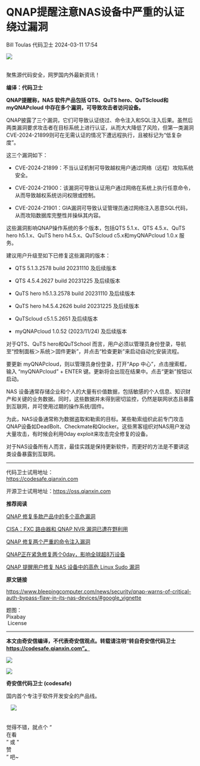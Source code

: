 #  QNAP提醒注意NAS设备中严重的认证绕过漏洞   
Bill Toulas  代码卫士   2024-03-11 17:54  
  
![](https://mmbiz.qpic.cn/mmbiz_gif/Az5ZsrEic9ot90z9etZLlU7OTaPOdibteeibJMMmbwc29aJlDOmUicibIRoLdcuEQjtHQ2qjVtZBt0M5eVbYoQzlHiaw/640?wx_fmt=gif "")  
  
   
聚焦源代码安全，网罗国内外最新资讯！  
  
**编译：代码卫士**  
  
**QNAP提醒称，NAS 软件产品包括 QTS、QuTS hero、QuTScloud和myQNAPcloud 中存在多个漏洞，可导致攻击者访问设备。**  
  
  
  
QNAP披露了三个漏洞，它们可导致认证绕过、命令注入和SQL注入后果。虽然后两类漏洞要求攻击者在目标系统上进行认证，从而大大降低了风险，但第一类漏洞CVE-2024-21899则可在无需认证的情况下遭远程执行，且被标记为“低复杂度”。  
  
这三个漏洞如下：  
  
- CVE-2024-21899：不当认证机制可导致越权用户通过网络（远程）攻陷系统安全。  
  
- CVE-2024-21900：该漏洞可导致认证用户通过网络在系统上执行任意命令，从而导致越权系统访问权限或控制。  
  
- CVE-2024-21901：GIA漏洞可导致认证管理员通过网络注入恶意SQL代码，从而攻陷数据库完整性并操纵其内容。  
  
  
  
这些漏洞影响QNAP操作系统的多个版本，包括QTS 5.1.x、QTS 4.5.x、QuTS hero h5.1.x、QuTS hero h4.5.x、QuTScloud c5.x和myQNAPcloud 1.0.x 服务。  
  
建议用户升级至如下已修复这些漏洞的版本：  
  
- QTS 5.1.3.2578 build 20231110 及后续版本  
  
- QTS 4.5.4.2627 build 20231225 及后续版本  
  
- QuTS hero h5.1.3.2578 build 20231110 及后续版本  
  
- QuTS hero h4.5.4.2626 build 20231225 及后续版本  
  
- QuTScloud c5.1.5.2651 及后续版本  
  
- myQNAPcloud 1.0.52 (2023/11/24) 及后续版本  
  
  
  
对于QTS、QuTS hero和QuTSchool 而言，用户必须以管理员身份登录，导航至“控制面板＞系统＞固件更新”，并点击“检查更新”来启动自动化安装流程。  
  
要更新 myQNAPcloud，则以管理员身份登录，打开“App 中心”，点击搜索框，输入 “myQNAPcloud” + ENTER 键。更新将会出现在结果中。点击“更新”按钮以启动。  
  
NAS 设备通常存储企业和个人的大量有价值数据，包括敏感的个人信息、知识财产和关键的业务数据。同时，这些数据并未得到密切监控，仍然是联网状态且暴露到互联网，并可使用过期的操作系统/固件。  
  
为此，NAS设备通常称为数据盗取和勒索的目标。某些勒索组织此前专门攻击QNAP设备如DeadBolt、Checkmate和Qlocker。这些黑客组织对NAS用户发动大量攻击，有时候会利用0day exploit来攻击完全修复的设备。  
  
对于NAS设备所有人而言，最佳实践是保持更新软件，而更好的方法是不要讲这类设备暴露到互联网。  
  
****  
  
代码卫士试用地址：  
https://codesafe.qianxin.com  
  
开源卫士试用地址：https://oss.qianxin.com  
  
  
  
  
  
  
  
  
  
  
  
  
**推荐阅读**  
  
[QNAP 修复多款产品中的多个高危漏洞](http://mp.weixin.qq.com/s?__biz=MzI2NTg4OTc5Nw==&mid=2247518617&idx=2&sn=6cbff27b3d2e598b07c8c757f85efbc9&chksm=ea94b8f3dde331e5928e7d56a7a350a64cc7d3b6e1dba9a6de9674d23f7150e1049b476b6c01&scene=21#wechat_redirect)  
  
  
[CISA：FXC 路由器和 QNAP NVR 漏洞已遭在野利用](http://mp.weixin.qq.com/s?__biz=MzI2NTg4OTc5Nw==&mid=2247518480&idx=1&sn=372723a1263ca0cbc9c63dfe1a68c98e&chksm=ea94b87adde3316c512751cc1c30531707c9315f39b8bfbad0271fe66291a58f6b5256d714fc&scene=21#wechat_redirect)  
  
  
[QNAP 修复两个严重的命令注入漏洞](http://mp.weixin.qq.com/s?__biz=MzI2NTg4OTc5Nw==&mid=2247518080&idx=2&sn=71583bf9067a3f7b1848503bf006dce0&chksm=ea94b6eadde33ffcf50e87af86318d2deea11f68e675ee8426e0d50b1d32679ca1c6499c3222&scene=21#wechat_redirect)  
  
  
[QNAP正在紧急修复两个0day，影响全球超8万设备](http://mp.weixin.qq.com/s?__biz=MzI2NTg4OTc5Nw==&mid=2247516164&idx=2&sn=00deb0a15fae5034e3bbde0e1407178b&chksm=ea94b16edde33878ac23c8677c44d1e95a6307fec34807fd13ba32689de740186ca370c72df0&scene=21#wechat_redirect)  
  
  
[QNAP 提醒用户修复 NAS 设备中的高危 Linux Sudo 漏洞](http://mp.weixin.qq.com/s?__biz=MzI2NTg4OTc5Nw==&mid=2247516096&idx=3&sn=82f067c61adcd0aa4a98ca6165d9c9d3&chksm=ea948eaadde307bc40d0015e6feadf0f1264ab387fd2b2500439ce984d5722ddf2e79da15ca4&scene=21#wechat_redirect)  
  
  
  
  
**原文链接**  
  
  
https://www.bleepingcomputer.com/news/security/qnap-warns-of-critical-auth-bypass-flaw-in-its-nas-devices/#google_vignette  
  
  
题图：  
Pixabay  
 License  
  
****  
**本文由奇安信编译，不代表奇安信观点。转载请注明“转自奇安信代码卫士 https://codesafe.qianxin.com”。**  
  
  
  
  
![](https://mmbiz.qpic.cn/mmbiz_jpg/oBANLWYScMSf7nNLWrJL6dkJp7RB8Kl4zxU9ibnQjuvo4VoZ5ic9Q91K3WshWzqEybcroVEOQpgYfx1uYgwJhlFQ/640?wx_fmt=jpeg "")  
  
![](https://mmbiz.qpic.cn/mmbiz_jpg/oBANLWYScMSN5sfviaCuvYQccJZlrr64sRlvcbdWjDic9mPQ8mBBFDCKP6VibiaNE1kDVuoIOiaIVRoTjSsSftGC8gw/640?wx_fmt=jpeg "")  
  
**奇安信代码卫士 (codesafe)**  
  
国内首个专注于软件开发安全的产品线。  
  
   ![](https://mmbiz.qpic.cn/mmbiz_gif/oBANLWYScMQ5iciaeKS21icDIWSVd0M9zEhicFK0rbCJOrgpc09iaH6nvqvsIdckDfxH2K4tu9CvPJgSf7XhGHJwVyQ/640?wx_fmt=gif "")  
  
   
觉得不错，就点个 “  
在看  
” 或 "  
赞  
” 吧~  
  
